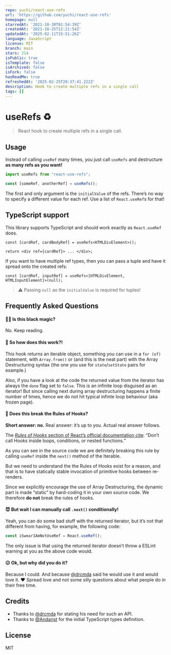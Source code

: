 ```yaml
---
repo: yuchi/react-use-refs
url: 'https://github.com/yuchi/react-use-refs'
homepage: null
starredAt: '2021-10-30T01:54:39Z'
createdAt: '2021-10-25T12:21:54Z'
updatedAt: '2025-02-11T15:51:26Z'
language: JavaScript
license: MIT
branch: main
stars: 214
isPublic: true
isTemplate: false
isArchived: false
isFork: false
hasReadMe: true
refreshedAt: '2025-02-25T20:37:41.222Z'
description: Hook to create multiple refs in a single call
tags: []
---
```


# useRefs ♻️

> React hook to create multiple refs in a single call.

## Usage

Instead of calling `useRef` many times, you just call `useRefs` and destructure **as many refs as you want!**

```js
import useRefs from "react-use-refs";

const [someRef, anotherRef] = useRefs();
```

The first and only argument is the `initialValue` of the refs. There’s no way to specify a different value for each ref. Use a list of `React.useRef`s for that!

## TypeScript support

This library supports TypeScript and should work exactly as `React.useRef` does.

```tsx
const [cardRef, cardBodyRef] = useRefs<HTMLDivElement>();

return <div ref={cardRef}> ... </div>;
```

If you want to have multiple ref types, then you can pass a tuple and have it spread onto the created refs:

```tsx
const [cardRef, inputRef] = useRefs<[HTMLDivElement, HTMLInputElement]>(null);
```

> ⚠️ Passing `null` as the `initialValue` is required for tuples!

## Frequently Asked Questions

#### 🧙‍♀️ Is this black magic?

No. Keep reading.

#### 🤔 So how does this work?!

This hook returns an iterable object, something you can use in a `for (of)` statement, with `Array.from()` or (and this is the neat part) with the Array Destructuring syntax (the one you use for `state`/`setState` pairs for example.)

Also, if you have a look at the code the returned value from the iterator has always the `done` flag set to `false`. This is an infinite loop disguised as an iterator! But since calling next during array destructuring happens a finite number of times, hence we do not hit typical infinte loop behaviour (aka frozen page).

#### 📜 Does this break the Rules of Hooks?

**Short answer: no.** Real answer: it’s up to you. Actual real answer follows.

The [_Rules of Hooks_ section of React’s official documentation cite](https://reactjs.org/docs/hooks-rules.html): <q>Don’t call Hooks inside loops, conditions, or nested functions.</q>

As you can see in the source code we are definitely breaking this rule by calling `useRef` inside the `next()` method of the Iterable.

But we need to understand the the Rules of Hooks exist for a reason, and that is to have statically stable invocation of primitive hooks between re-renders.

Since we explicitly encourage the use of Array Destructuring, the dynamic part is made “static” by hard-coding it in your own source code. We therefore **do not** break the rules of hooks.

#### 😈 But wait I can manually call `.next()` conditionally!

Yeah, you can do some bad stuff with the returned iterator, but it’s not that different from having, for example, the following code:

```js
const iSwearIAmNotUseRef = React.useRef();
```

The only issue is that using the returned iterator doesn’t throw a ESLint warning at you as the above code would.

#### 😕 Ok, but why did you do it?

Because I could. And because [@drcmda](https://github.com/drcmda) said he would use it and would love it. ❤️ Spread love and not some silly questions about what people do in their free time.

## Credits

- Thanks to [@drcmda](https://github.com/drcmda) for stating his need for such an API.
- Thanks to [@Andarist](https://github.com/Andarist) for the initial TypeScript types definition.

## License

MIT
